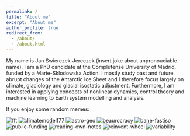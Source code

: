 ```yaml
---
permalink: /
title: "About me"
excerpt: "About me"
author_profile: true
redirect_from:
  - /about/
  - /about.html
---
```


My name is Jan Swierczek-Jereczek (insert joke about unpronouciable name). I am a PhD candidate at the Complutense University of Madrid, funded by a Marie-Sklodowska Action. I mostly study past and future abrupt changes of the Antarctic Ice Sheet and I therefore focus largely on climate, glaciology and glacial isostatic adjustment. Furthermore, I am interested in applying concepts of nonlinear dynamics, control theory and machine learning to Earth system modelling and analysis.

If you enjoy some random memes:

![fft](images/fft.png)
![climatemodelf77](images/climatemodelf77.png)
![astro-geo](images/astro-geo.png)
![beaurocracy](images/beaurocracy.png)
![bane-fastiso](images/bane-fastiso.png)
![public-funding](images/public-funding.png)
![reading-own-notes](images/reading-own-notes.png)
![reinvent-wheel](images/reinvent-wheel.png)
![variability](images/variability.png)